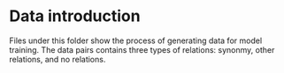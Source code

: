 # Data introduction

Files under this folder show the process of generating data for model training. The data pairs contains three types of relations: synonmy, other relations, and no relations.
